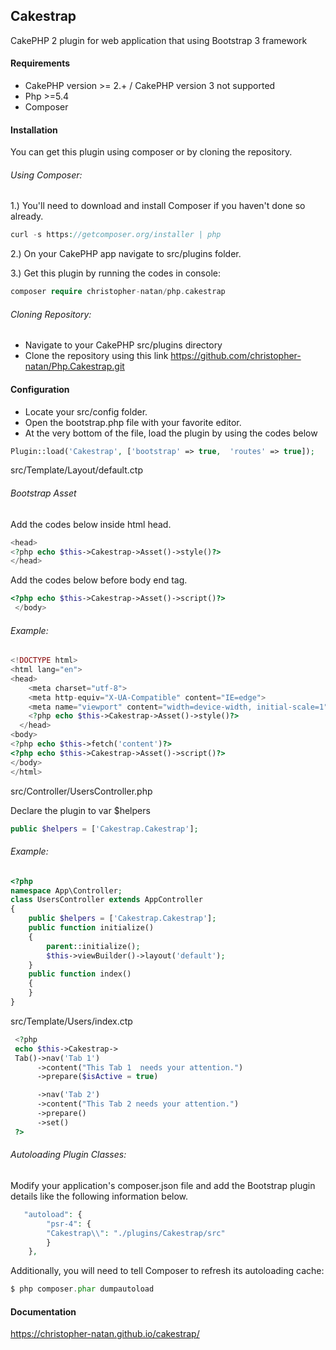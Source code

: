 ## Cakestrap
CakePHP 2 plugin for web application that using Bootstrap 3 framework

#### Requirements
- CakePHP version >= 2.+ / CakePHP version 3 not supported
- Php >=5.4
- Composer

#### Installation
You can get this plugin using composer or by cloning the repository.

###### Using Composer:
1.) You'll need to download and install Composer if you haven't done so already. 
  ```php
curl -s https://getcomposer.org/installer | php
 ```
2.) On your CakePHP app navigate to src/plugins folder.

3.) Get this plugin by running the codes in console:
  ```php
composer require christopher-natan/php.cakestrap
 ```
###### Cloning Repository:
  - Navigate to your CakePHP src/plugins directory
  - Clone the repository using this link https://github.com/christopher-natan/Php.Cakestrap.git
 
#### Configuration
  - Locate your src/config folder.
  - Open the bootstrap.php file with your favorite editor.
  - At the very bottom of the file, load the plugin by using the codes below

```php
Plugin::load('Cakestrap', ['bootstrap' => true,  'routes' => true]);
```
src/Template/Layout/default.ctp
###### Bootstrap Asset
Add the codes below inside html head.
```php
<head>
<?php echo $this->Cakestrap->Asset()->style()?>
</head>
 ```
 Add the codes below before body end tag.
```php
<?php echo $this->Cakestrap->Asset()->script()?>
 </body>
 ```
###### Example:
```php
<!DOCTYPE html>
<html lang="en">
<head>
    <meta charset="utf-8">
    <meta http-equiv="X-UA-Compatible" content="IE=edge">
    <meta name="viewport" content="width=device-width, initial-scale=1">
    <?php echo $this->Cakestrap->Asset()->style()?>
  </head>
<body>
<?php echo $this->fetch('content')?>
<?php echo $this->Cakestrap->Asset()->script()?>
</body>
</html>
```
src/Controller/UsersController.php

Declare the plugin to var $helpers

```php
public $helpers = ['Cakestrap.Cakestrap'];
 ```
 
###### Example:
```php
<?php
namespace App\Controller;
class UsersController extends AppController
{
    public $helpers = ['Cakestrap.Cakestrap'];
    public function initialize()
    {
        parent::initialize();
        $this->viewBuilder()->layout('default');
    }
    public function index() 
    {
    }
}
```

src/Template/Users/index.ctp
```php
 <?php
 echo $this->Cakestrap->
 Tab()->nav('Tab 1')
      ->content("This Tab 1  needs your attention.")
      ->prepare($isActive = true)

      ->nav('Tab 2')
      ->content("This Tab 2 needs your attention.")
      ->prepare()
      ->set()
 ?>
```

###### Autoloading Plugin Classes:
Modify your application's composer.json file and add the Bootstrap plugin details like the following information below.
```php
   "autoload": {
        "psr-4": {
	    "Cakestrap\\": "./plugins/Cakestrap/src"
        }
    },
```
Additionally, you will need to tell Composer to refresh its autoloading cache:
```php
$ php composer.phar dumpautoload
```

#### Documentation
https://christopher-natan.github.io/cakestrap/
